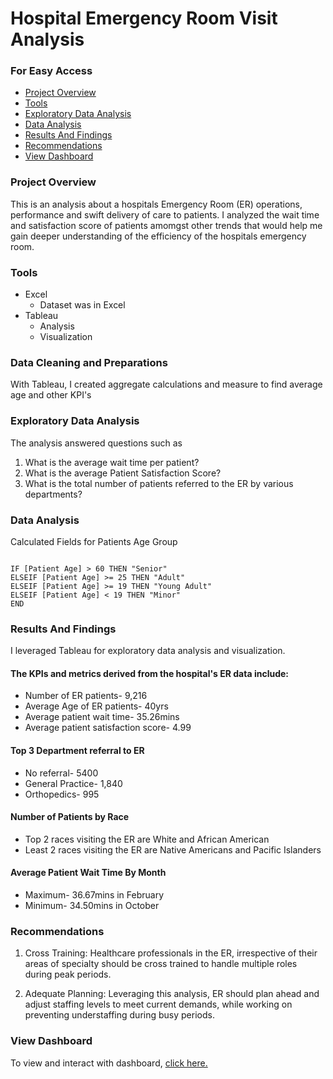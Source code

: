 # Hospital Emergency Room Visit Analysis

### For Easy Access
- [Project Overview](#project-overview)
- [Tools](#tools)
- [Exploratory Data Analysis](#exploratory-data-analysis)
- [Data Analysis](#data-analysis)
- [Results And Findings](#results-and-findings)
- [Recommendations](#recommendations)
- [View Dashboard](#view-dashboard)


### Project Overview

This is an analysis about a hospitals Emergency Room (ER) operations, performance and swift  delivery of care to patients.
I analyzed the wait time and satisfaction score of patients amomgst other trends that would help me gain deeper understanding of the efficiency of the hospitals emergency room.

### Tools

- Excel
  - Dataset was in Excel
- Tableau
  - Analysis
  - Visualization
 
### Data Cleaning and Preparations

With Tableau, I created aggregate calculations and measure to find average age and other KPI's

### Exploratory Data Analysis

The analysis answered questions such as

1. What is the average wait time per patient?
2. What is the average Patient Satisfaction Score?
3. What is the total number of patients referred to the ER by various departments?

### Data Analysis

Calculated Fields for Patients Age Group

``` Tableau

IF [Patient Age] > 60 THEN "Senior"
ELSEIF [Patient Age] >= 25 THEN "Adult"
ELSEIF [Patient Age] >= 19 THEN "Young Adult"
ELSEIF [Patient Age] < 19 THEN "Minor"
END

```

### Results And Findings

I leveraged Tableau for exploratory data analysis and visualization.

#### The KPIs and metrics derived from the hospital's ER data include:

- Number of ER patients- 9,216
- Average Age of ER patients- 40yrs
- Average patient wait time- 35.26mins
- Average patient satisfaction score- 4.99

#### Top 3 Department referral to ER
 - No referral- 5400
 - General Practice- 1,840
 - Orthopedics- 995

#### Number of Patients by Race
  - Top 2 races visiting the ER are White and African American
  - Least 2 races visiting the ER are Native Americans and Pacific Islanders

#### Average Patient Wait Time By Month
 - Maximum- 36.67mins in February
 - Minimum- 34.50mins in October


### Recommendations

1. Cross  Training: Healthcare professionals in the ER, irrespective of their areas of specialty should be cross trained to handle multiple roles during peak periods.

2. Adequate Planning: Leveraging this analysis, ER should plan ahead and adjust staffing levels to meet current demands, while working on preventing understaffing during busy periods.


### View Dashboard

To view and interact with dashboard, [click here.](https://public.tableau.com/views/HospitalEmergencyRoom_17046421861900/Dashboard1?:language=en-US&publish=yes&:display_count=n&:origin=viz_share_link)

